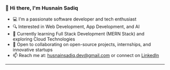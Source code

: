### 👋 Hi there, I'm Husnain Sadiq

- 💻 I’m a passionate software developer and tech enthusiast
- 🔍 Interested in Web Development, App Development, and AI
- 🌱 Currently learning Full Stack Development (MERN Stack) and exploring Cloud Technologies
- 🤝 Open to collaborating on open-source projects, internships, and innovative startups
- 📫 Reach me at: [husnainsadiq.dev@gmail.com](mailto:husnainsadiq18@gmail.com) or connect on [LinkedIn](https://www.linkedin.com/in/husnainsadiq)

---

<!---
husnainsadiq/husnainsadiq is a ✨ special ✨ repository because its `README.md` (this file) appears on your GitHub profile.
You can click the Preview link to take a look at your changes.
--->

